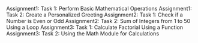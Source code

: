 Assignment1: Task 1: Perform Basic Mathematical Operations
Assignment1: Task 2: Create a Personalized Greeting
Assignment2: Task 1: Check if a Number is Even or Odd
Assignment2: Task 2: Sum of Integers from 1 to 50 Using a Loop
Assignment3: Task 1: Calculate Factorial Using a Function
Assignment3: Task 2: Using the Math Module for Calculations
